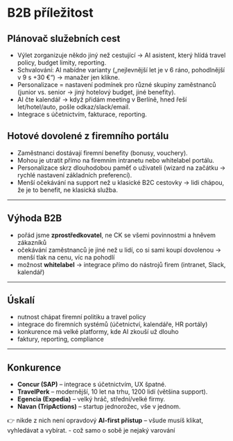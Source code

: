 # B2B příležitost

## Plánovač služebních cest

* Výlet zorganizuje někdo jiný než cestující → AI asistent, který hlídá travel policy, budget limity, reporting.
* Schvalování: AI nabídne varianty („nejlevnější let je v 6 ráno, pohodlnější v 9 s +30 €“) → manažer jen klikne.
* Personalizace = nastavení podmínek pro různé skupiny zaměstnanců (junior vs. senior → jiný hotelový budget, jiné benefity).
* AI čte kalendář → když přidám meeting v Berlíně, hned řeší let/hotel/auto, pošle odkaz/slack/email.
* Integrace s účetnictvím, fakturace, reporting.

## Hotové dovolené z firemního portálu

* Zaměstnanci dostávají firemní benefity (bonusy, vouchery).
* Mohou je utratit přímo na firemním intranetu nebo whitelabel portálu.
* Personalizace skrz dlouhodobou paměť o uživateli (wizard na začátku → rychlé nastavení základních preferencí).
* Menší očekávání na support než u klasické B2C cestovky → lidi chápou, že je to benefit, ne klasická služba.

---

## Výhoda B2B

* pořád jsme **zprostředkovatel**, ne CK se všemi povinnostmi a hněvem zákazníků
* očekávání zaměstnanců je jiné než u lidí, co si sami koupí dovolenou → menší tlak na cenu, víc na pohodlí
* možnost **whitelabel** → integrace přímo do nástrojů firem (intranet, Slack, kalendář)

---

## Úskalí

* nutnost chápat firemní politiku a travel policy
* integrace do firemních systémů (účetnictví, kalendáře, HR portály)
* konkurence má velké platformy, kde AI zkouší už dlouho
* faktury, reporting, compliance

---

## Konkurence

* **Concur (SAP)** – integrace s účetnictvím, UX špatné.
* **TravelPerk** – modernější, 10 let na trhu, 1200 lidí (většina support).
* **Egencia (Expedia)** – velký hráč, střední/velké firmy.
* **Navan (TripActions)** – startup jednorožec, vše v jednom.

👉 nikde z nich není opravdový **AI-first přístup** – všude musíš klikat, vyhledávat a vybírat.
    - což samo o sobě je nejaký varování


